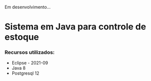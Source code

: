 Em desenvolvimento...
# Sistema em Java para controle de estoque


### Recursos utilizados:
* Eclipse - 2021-09
* Java 8
* Postgresql 12
